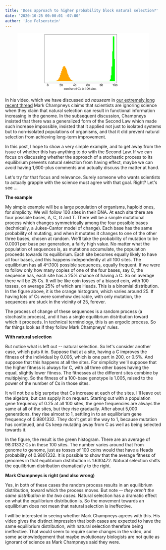 ```yaml
---
title: 'Does approach to higher probability block natural selection?'
date: '2020-10-25 00:00:01 -07:00'
author: 'Joe Felsenstein'
---
```


<figure>
<img src="/uploads/2020/gf.png"/>
</figure>

In his video, which we have discussed <em>ad nauseam</em> in <a
href="https://pandasthumb.org/archives/2020/09/are-evolutionary-biologists-ignoring-science.html">our
extremely long recent thread</a> Mark Champneys claims that
scientists are ignoring science when they claim that natural selection can
result in functional information increasing in the genome.  In the subsequent
discussion, Champneys insisted that there was a generalized form of the Second
Law which made such increase impossible, insisted that it applied not just to
isolated systems but to non-isolated populations of organisms, and that it
did prevent natural selection from achieving long-term improvement.
<p>
In this post, I hope to show a very simple example, and to get away from
the issue of whether this has anything to do with the Second Law.  If we
can focus on discussing whether the approach of a stochastic process to its
equilibrium prevents natural selection from having effect, maybe we
can avoid having 1,600-plus comments and actually discuss the matter at hand.
<p>
Let's try for that focus and relevance.  Surely someone who wants scientists
to actually grapple with the science must agree with that goal.  Right?  Let's
see ...
<p>
<!--more-->

<strong>The example</strong>
<p>
My simple example will be a large population of organisms, haploid ones, for
simplicity.  We will follow 100 sites in their DNA.  At each site there are
four possible bases, A, C, G and T.  There will be a simple mutational
process which changes symmetrically among the four possible bases
(technically, a Jukes-Cantor model of change).  Each base has the same
probability of mutating, and when it mutates it changes to one of the other
three bases, chosen at random.  We'll take the probability of mutation to be
0.0001 per base per generation, a fairly high value.
<o>
No matter what the population of sequences is, as mutations accumulate,
the population proceeds towards its equilibrium.  Each site becomes
equally likely to have all four bases, and this happens independently
at all 100 sites.  The equilibrium has all 4^(100) possible sequences,
equally frequent.  If we were to follow only how many copies of one of the
four bases, say C, the sequence has, each site has a 25% chance of having a
C.  So on average there will be 25 Cs.  It will be like coin tosses of a
biased coin, with 100 tosses, on average 25% of which are Heads.  This is a
binomial distribution.  In the figure above, it is the orange histogram,
which varies around 25.  If having lots of Cs were somehow desirable, with
only mutation, the sequences are stuck in the vicinity of 25, forever.
<p>
The process of change of these sequences is a random process (a stochastic
process), and it has a single equilibrium distribution toward which it
proceeds.  In technical terminology, this is an ergodic process.
So far things look as if they follow Mark Champneys' rules.
<p>
<strong>With natural selection</strong>
<p>
But notice what is left out -- natural selection.  So let's consider
another case, which puts it in.  Suppose that at a site, having a C
improves the fitness of the individual by 0.005, which is one part
in 200, or 0.5%.  And suppose that this happens at all the sites.
For simplicity we'll suppose that the higher fitness is always
for C, with all three other bases having the equal, slightly lower fitness.
The fitnesses at the different sites combine by multiplying.  So
the fitness of a 100-base genotype is 1.005, raised to the power
of the number of Cs in those sites.
<p>
It will not be a big surprise that Cs increase at each of the
sites.  I'll leave out the algebra, but can supply it on request.
Starting out with a population gene frequency of 0.25 at all 100
sites, the gene frequencies are always the same at all of the sites,
but they rise gradually.  After about 5,000 generations. they
rise almost to 1, settling in to an equilibrium gene frequency
of 0.9801332.  They don't get all the way to 1, because mutation
has continued, and Cs keep mutating away from C as well as being
selected towards it.
<p>
In the figure, the result is the green histogram.  There are an
average of 98.01332 Cs in these 100 sites.  The number varies around that
from genome to genome, just as tosses of 100 coins would that have a Heads
probability of 0.9801332.  It is possible to show that the average
fitness of genomes in that equilibrium distribution is 1.630472.
Natural selection shifts the equilibrium distribution dramatically
to the right.
<p>
<strong>Mark Champneys is right (and also wrong)</strong>
<p>
Yes, in both of these cases the random process results in an equilibrium
distribution, toward which the process moves.  But note -- <em>they
aren't the same distribution in the two cases.</em>  Natural
selection has a dramatic effect on what the equilibrium
distribution is.  So the movement towards an equilibrium does
not mean that natural selection is ineffective.
<p>
I will be interested in seeing whether Mark Champneys agrees with
this.  His video gives the distinct impression that
both cases are expected to have the same equilibrium distribution,
with natural selection therefore being ineffective.  That would
seem to require some changes in the video, and some acknowledgement
that maybe evolutionary biologists are not quite as ignorant
of science as Mark Champneys said they were.


